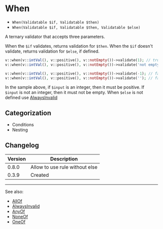 # When

- `When(Validatable $if, Validatable $then)`
- `When(Validatable $if, Validatable $then, Validatable $else)`

A ternary validator that accepts three parameters.

When the `$if` validates, returns validation for `$then`.
When the `$if` doesn't validate, returns validation for `$else`, if defined.

```php
v::when(v::intVal(), v::positive(), v::notEmpty())->validate(1); // true
v::when(v::intVal(), v::positive(), v::notEmpty())->validate('not empty'); // true

v::when(v::intVal(), v::positive(), v::notEmpty())->validate(-1); // false
v::when(v::intVal(), v::positive(), v::notEmpty())->validate(''); // false
```

In the sample above, if `$input` is an integer, then it must be positive.
If `$input` is not an integer, then it must not be empty.
When `$else` is not defined use [AlwaysInvalid](AlwaysInvalid.md)

## Categorization

- Conditions
- Nesting

## Changelog

Version | Description
--------|-------------
  0.8.0 | Allow to use rule without else
  0.3.9 | Created

***
See also:

- [AllOf](AllOf.md)
- [AlwaysInvalid](AlwaysInvalid.md)
- [AnyOf](AnyOf.md)
- [NoneOf](NoneOf.md)
- [OneOf](OneOf.md)
